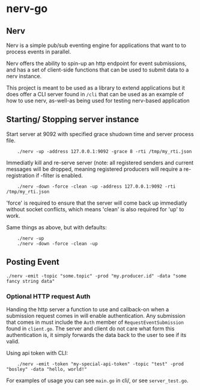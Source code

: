 # nerv-go

## Nerv

Nerv is a simple pub/sub eventing engine for applications that
want to to process events in parallel. 

Nerv offers the ability to spin-up an http endpoint for event submissions, and
has a set of client-side functions that can be used to submit data to a nerv instance.

This project is meant to be used as a library to extend applications but it does offer a CLI server
found in `/cli` that can be used as an example of how to use nerv, as-well-as being used for
testing nerv-based application

## Starting/ Stopping server instance

Start server at 9092 with specified grace shudown time and server process file.
```
    ./nerv -up -address 127.0.0.1:9092 -grace 8 -rti /tmp/my_rti.json
```

Immediatly kill and re-serve server (note: all registered senders and current messages will be dropped, meaning registered producers will require a re-registration if -filter is enabled.

```
    ./nerv -down -force -clean -up -address 127.0.0.1:9092 -rti /tmp/my_rti.json
```

'force' is required to ensure that the server will come back up immediatly without socket conflicts, which means 'clean' is also required for 'up' to work.

Same things as above, but with defaults:

```
    ./nerv -up
    ./nerv -down -force -clean -up
```

## Posting Event

```
./nerv -emit -topic "some.topic" -prod "my.producer.id" -data "some fancy string data"
```

### Optional HTTP request Auth

Handing the http server a function to use and callback-on when a submission request comes in
will enable authentication. Any submission that comes in must include the `Auth` member of
`RequestEventSubmission` found in `client.go`. The server and client do not care what form
this authentication is, it simply forwards the data back to the user to see if its valid.

Using api token with CLI:

```
    ./nerv -emit -token "my-special-api-token" -topic "test" -prod "bosley" -data "hello, world!"
```

For examples of usage you can see `main.go` in cli/, or see `server_test.go`.
